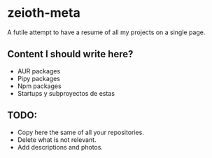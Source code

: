 # zeioth-meta
A futile attempt to have a resume of all my projects on a single page.

## Content I should write here?

* AUR packages
* Pipy packages
* Npm packages
* Startups y subproyectos de estas

## TODO:

* Copy here the same of all your repositories. 
* Delete what is not relevant. 
* Add descriptions and photos.
